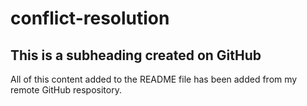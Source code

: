 # conflict-resolution

## This is a subheading created on GitHub

All of this content added to the README file has been added from my remote GitHub respository.
